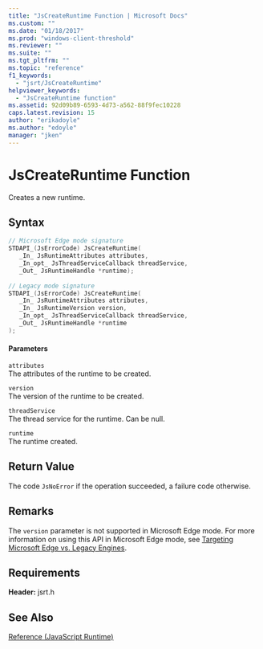 ```yaml
---
title: "JsCreateRuntime Function | Microsoft Docs"
ms.custom: ""
ms.date: "01/18/2017"
ms.prod: "windows-client-threshold"
ms.reviewer: ""
ms.suite: ""
ms.tgt_pltfrm: ""
ms.topic: "reference"
f1_keywords: 
  - "jsrt/JsCreateRuntime"
helpviewer_keywords: 
  - "JsCreateRuntime function"
ms.assetid: 92d09b89-6593-4d73-a562-88f9fec10228
caps.latest.revision: 15
author: "erikadoyle"
ms.author: "edoyle"
manager: "jken"
---
```

# JsCreateRuntime Function
Creates a new runtime.  
  
## Syntax  
  
```cpp  
// Microsoft Edge mode signature  
STDAPI_(JsErrorCode) JsCreateRuntime(  
   _In_ JsRuntimeAttributes attributes,  
   _In_opt_ JsThreadServiceCallback threadService,  
   _Out_ JsRuntimeHandle *runtime);  
  
// Legacy mode signature  
STDAPI_(JsErrorCode) JsCreateRuntime(  
   _In_ JsRuntimeAttributes attributes,  
   _In_ JsRuntimeVersion version,  
   _In_opt_ JsThreadServiceCallback threadService,  
   _Out_ JsRuntimeHandle *runtime  
);  
```  
  
#### Parameters  
 `attributes`  
 The attributes of the runtime to be created.  
  
 `version`  
 The version of the runtime to be created.  
  
 `threadService`  
 The thread service for the runtime. Can be null.  
  
 `runtime`  
 The runtime created.  
  
## Return Value  
 The code `JsNoError` if the operation succeeded, a failure code otherwise.  
  
## Remarks  
 The `version` parameter is not supported in Microsoft Edge mode. For more information on using this API in Microsoft Edge mode, see [Targeting Microsoft Edge vs. Legacy Engines](../chakra-hosting/targeting-edge-vs-legacy-engines-in-jsrt-apis.md).  
  
## Requirements  
 **Header:** jsrt.h  
  
## See Also  
 [Reference (JavaScript Runtime)](../chakra-hosting/reference-javascript-runtime.md)
